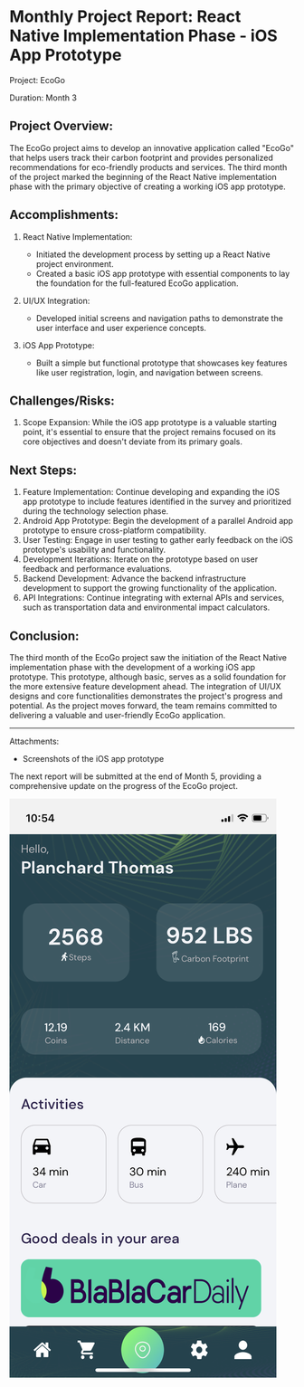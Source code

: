 # Monthly Project Report: React Native Implementation Phase - iOS App Prototype

Project: EcoGo

Duration: Month 3

## Project Overview:
The EcoGo project aims to develop an innovative application called "EcoGo" that helps users track their carbon footprint and provides personalized recommendations for eco-friendly products and services. The third month of the project marked the beginning of the React Native implementation phase with the primary objective of creating a working iOS app prototype.

## Accomplishments:

1. React Native Implementation:
   - Initiated the development process by setting up a React Native project environment.
   - Created a basic iOS app prototype with essential components to lay the foundation for the full-featured EcoGo application.
   

2. UI/UX Integration:
   - Developed initial screens and navigation paths to demonstrate the user interface and user experience concepts.

3. iOS App Prototype:
   - Built a simple but functional prototype that showcases key features like user registration, login, and navigation between screens.


## Challenges/Risks:
1. Scope Expansion: While the iOS app prototype is a valuable starting point, it's essential to ensure that the project remains focused on its core objectives and doesn't deviate from its primary goals.

## Next Steps:
1. Feature Implementation: Continue developing and expanding the iOS app prototype to include features identified in the survey and prioritized during the technology selection phase.
2. Android App Prototype: Begin the development of a parallel Android app prototype to ensure cross-platform compatibility.
3. User Testing: Engage in user testing to gather early feedback on the iOS prototype's usability and functionality.
4. Development Iterations: Iterate on the prototype based on user feedback and performance evaluations.
5. Backend Development: Advance the backend infrastructure development to support the growing functionality of the application.
6. API Integrations: Continue integrating with external APIs and services, such as transportation data and environmental impact calculators.

## Conclusion:
The third month of the EcoGo project saw the initiation of the React Native implementation phase with the development of a working iOS app prototype. This prototype, although basic, serves as a solid foundation for the more extensive feature development ahead. The integration of UI/UX designs and core functionalities demonstrates the project's progress and potential. As the project moves forward, the team remains committed to delivering a valuable and user-friendly EcoGo application.

---

Attachments:
- Screenshots of the iOS app prototype

The next report will be submitted at the end of Month 5, providing a comprehensive update on the progress of the EcoGo project.


![ImageMockup](../MockupImage/prototype.PNG)